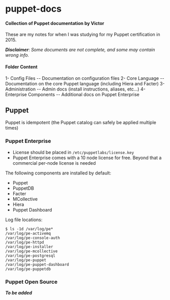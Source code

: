 puppet-docs
============

#### Collection of Puppet documentation by Victor

These are my notes for when I was studying for my Puppet certification in 2015.

***Disclaimer***: *Some documents are not complete, and some may contain wrong info.*

#### Folder Content

1- Config Files -- Documentation on configuration files
2- Core Language -- Documentation on the core Puppet language (including Hiera and Facter)
3- Administration -- Admin docs (install instructions, aliases, etc...)
4- Enterprise Components -- Additional docs on Puppet Enterprise


Puppet
------

Puppet is idempotent (the Puppet catalog can safely be applied multiple times)


### Puppet Enterprise

- License should be placed in `/etc/puppetlabs/license.key`
- Puppet Enterprise comes with a 10 node license for free. Beyond that a commercial per-node license is needed

The following components are installed by default:
- Puppet
- PuppetDB
- Facter
- MCollective
- Hiera
- Puppet Dashboard

Log file locations:

```
$ ls -1d /var/log/pe*
/var/log/pe-activemq
/var/log/pe-console-auth
/var/log/pe-httpd
/var/log/pe-installer
/var/log/pe-mcollective
/var/log/pe-postgresql
/var/log/pe-puppet
/var/log/pe-puppet-dashboard
/var/log/pe-puppetdb
```


### Puppet Open Source

***To be added***